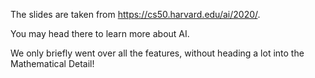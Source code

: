 The slides are taken from https://cs50.harvard.edu/ai/2020/.

You may head there to learn more about AI.

We only briefly went over all the features, without heading a lot into the Mathematical Detail!
